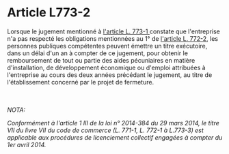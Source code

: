 # Article L773-2

<p align='left'>Lorsque le jugement mentionné à <a href='/affichCodeArticle.do?cidTexte=LEGITEXT000005634379&idArticle=LEGIARTI000028812661&dateTexte=&categorieLien=id' title='Code de commerce - art. L773-1 (Ab)'>l'article L. 773-1 </a>constate que l'entreprise n'a pas respecté les obligations mentionnées au 1° de <a href='/affichCodeArticle.do?cidTexte=LEGITEXT000005634379&idArticle=LEGIARTI000028812639&dateTexte=&categorieLien=id' title='Code de commerce - art. L772-2 (Ab)'>l'article L. 772-2</a>, les personnes publiques compétentes peuvent émettre un titre exécutoire, dans un délai d'un an à compter de ce jugement, pour obtenir le remboursement de tout ou partie des aides pécuniaires en matière d'installation, de développement économique ou d'emploi attribuées à l'entreprise au cours des deux années précédant le jugement, au titre de l'établissement concerné par le projet de fermeture.</p><br/><br/><i>NOTA:<p>Conformément à l'article 1 III de la loi n° 2014-384 du 29 mars 2014, le titre VII du livre VII du code de commerce (L. 771-1, L. 772-1 à L.773-3) est applicable aux procédures de licenciement collectif engagées à compter du 1er avril 2014.</p></i>